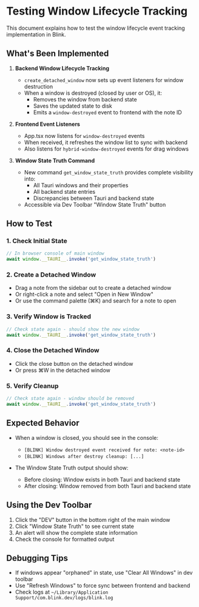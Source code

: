 # Testing Window Lifecycle Tracking

This document explains how to test the window lifecycle event tracking implementation in Blink.

## What's Been Implemented

1. **Backend Window Lifecycle Tracking**
   - `create_detached_window` now sets up event listeners for window destruction
   - When a window is destroyed (closed by user or OS), it:
     - Removes the window from backend state
     - Saves the updated state to disk
     - Emits a `window-destroyed` event to frontend with the note ID

2. **Frontend Event Listeners**
   - App.tsx now listens for `window-destroyed` events
   - When received, it refreshes the window list to sync with backend
   - Also listens for `hybrid-window-destroyed` events for drag windows

3. **Window State Truth Command**
   - New command `get_window_state_truth` provides complete visibility into:
     - All Tauri windows and their properties
     - All backend state entries
     - Discrepancies between Tauri and backend state
   - Accessible via Dev Toolbar "Window State Truth" button

## How to Test

### 1. Check Initial State
```javascript
// In browser console of main window
await window.__TAURI__.invoke('get_window_state_truth')
```

### 2. Create a Detached Window
- Drag a note from the sidebar out to create a detached window
- Or right-click a note and select "Open in New Window"
- Or use the command palette (⌘K) and search for a note to open

### 3. Verify Window is Tracked
```javascript
// Check state again - should show the new window
await window.__TAURI__.invoke('get_window_state_truth')
```

### 4. Close the Detached Window
- Click the close button on the detached window
- Or press ⌘W in the detached window

### 5. Verify Cleanup
```javascript
// Check state again - window should be removed
await window.__TAURI__.invoke('get_window_state_truth')
```

## Expected Behavior

- When a window is closed, you should see in the console:
  - `[BLINK] Window destroyed event received for note: <note-id>`
  - `[BLINK] Windows after destroy cleanup: [...]`

- The Window State Truth output should show:
  - Before closing: Window exists in both Tauri and backend state
  - After closing: Window removed from both Tauri and backend state

## Using the Dev Toolbar

1. Click the "DEV" button in the bottom right of the main window
2. Click "Window State Truth" to see current state
3. An alert will show the complete state information
4. Check the console for formatted output

## Debugging Tips

- If windows appear "orphaned" in state, use "Clear All Windows" in dev toolbar
- Use "Refresh Windows" to force sync between frontend and backend
- Check logs at `~/Library/Application Support/com.blink.dev/logs/blink.log`